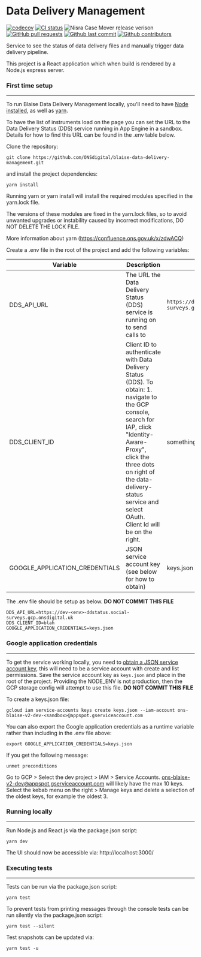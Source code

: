 # Data Delivery Management

[![codecov](https://codecov.io/gh/ONSdigital/blaise-data-delivery-management/branch/main/graph/badge.svg)](https://codecov.io/gh/ONSdigital/blaise-data-delivery-management)
[![CI status](https://github.com/ONSdigital/blaise-data-delivery-management/workflows/Test%20coverage%20report/badge.svg)](https://github.com/ONSdigital/blaise-data-delivery-management/workflows/Test%20coverage%20report/badge.svg)
<img src="https://img.shields.io/github/release/ONSdigital/blaise-data-delivery-management.svg?style=flat-square" alt="Nisra Case Mover release verison">
[![GitHub pull requests](https://img.shields.io/github/issues-pr-raw/ONSdigital/blaise-data-delivery-management.svg)](https://github.com/ONSdigital/blaise-data-delivery-management/pulls)
[![Github last commit](https://img.shields.io/github/last-commit/ONSdigital/blaise-data-delivery-management.svg)](https://github.com/ONSdigital/blaise-data-delivery-management/commits)
[![Github contributors](https://img.shields.io/github/contributors/ONSdigital/blaise-data-delivery-management.svg)](https://github.com/ONSdigital/blaise-data-delivery-management/graphs/contributors)

Service to see the status of data delivery files and manually trigger data delivery pipeline.

This project is a React application which when build is rendered by a Node.js express server.

### First time setup
---
To run Blaise Data Delivery Management locally, you'll need to have [Node installed](https://nodejs.org/en/), as well as [yarn](https://classic.yarnpkg.com/en/docs/install#mac-stable).

To have the list of instruments load on the page you can set the URL to the Data Delivery Status (DDS) service running in App Engine in a sandbox. Details for how to find this URL can be found in the .env table below.

Clone the repository:
```shell script
git clone https://github.com/ONSdigital/blaise-data-delivery-management.git
```

and install the project dependencies:
```shell script
yarn install
```

Running yarn or yarn install will install the required modules specified in the yarn.lock file.

The versions of these modules are fixed in the yarn.lock files, so to avoid unwanted upgrades or instability caused by incorrect modifications, DO NOT DELETE THE LOCK FILE.

More information about yarn (https://confluence.ons.gov.uk/x/zdwACQ)

Create a .env file in the root of the project and add the following variables:

| Variable | Description | Example |
|---------------------------------|---------------------------------------------------------------------------------|------------------------------|
| DDS_API_URL        | The URL the Data Delivery Status (DDS) service is running on to send calls to| `https://dev-<env>-ddstatus.social-surveys.gcp.onsdigital.uk` |
| DDS_CLIENT_ID                        | Client ID to authenticate with Data Delivery Status (DDS). To obtain: 1. navigate to the GCP console, search for IAP, click "Identity-Aware-Proxy", click the three dots on right of the data-delivery-status service and select OAuth. Client Id will be on the right.  | something.apps.googleusercontent.com | 
| GOOGLE_APPLICATION_CREDENTIALS                        | JSON service account key (see below for how to obtain)  | keys.json |

The .env file should be setup as below. **DO NOT COMMIT THIS FILE**
```.env
DDS_API_URL=https://dev-<env>-ddstatus.social-surveys.gcp.onsdigital.uk
DDS_CLIENT_ID=blah
GOOGLE_APPLICATION_CREDENTIALS=keys.json
```
### Google application credentials
---
To get the service working locally, you need
to [obtain a JSON service account key](https://cloud.google.com/iam/docs/creating-managing-service-account-keys), this
will need to be a service account with create and list permissions. Save the service account key
as  `keys.json` and place in the root of the project. Providing the NODE_ENV is not production, then the GCP storage
config will attempt to use this file. **DO NOT COMMIT THIS FILE**


To create a keys.json file:
```shell
gcloud iam service-accounts keys create keys.json --iam-account ons-blaise-v2-dev-<sandbox>@appspot.gserviceaccount.com
```

You can also export the Google application credentials as a runtime variable rather than including in the .env file above:
```shell
export GOOGLE_APPLICATION_CREDENTIALS=keys.json
```

If you get the following message:
```shell
unmet preconditions
```
Go to GCP > Select the dev project > IAM > Service Accounts. ons-blaise-v2-dev@appspot.gserviceaccount.com will likely have the max 10 keys.  Select the kebab menu on the right > Manage keys and delete a selection of the oldest keys, for example the oldest 3.

### Running locally
---
Run Node.js and React.js via the package.json script:
```shell script
yarn dev
```

The UI should now be accessible via:
http://localhost:3000/

### Executing tests
---
Tests can be run via the package.json script:
```shell script
yarn test
```

To prevent tests from printing messages through the console tests can be run silently via the package.json script:
```shell script
yarn test --silent
```

Test snapshots can be updated via:
```shell script
yarn test -u
```
